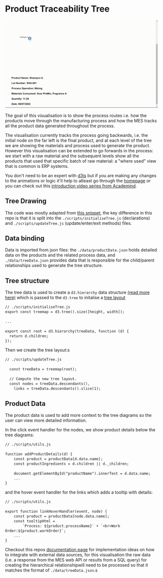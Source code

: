 # Product Traceability Tree

![traceability tree](../../docs/assets/traceability.gif)

The goal of this visualisation is to show the process routes i.e. how the products move through the manufacturing process and how the MES tracks all the product data generated throughout the process.

The visualisation currently tracks the process going backwards, i.e. the initial node on the far left is the final product, and at each level of the tree we are showing the materials and process used to generate the product. However this visualisation can be extended to go forwards in the process: we start with a raw material and the subsequent levels show all the products that used that specific batch of raw material: a "where used" view that is common is ERP systems.

You don't need to be an expert with [d3js](https://d3js.org/) but if you are making any changes to the animations or logic it'll help to atleast go through the [homepage](https://d3js.org/) or you can check out this [introduction video series from Academind](https://www.youtube.com/watch?v=TOJ9yjvlapY).

## Tree Drawing

The code was mostly adapted from [this snippet](https://bl.ocks.org/d3noob/8375092), the key difference in this repo is that it is split into the `./scripts/initialiseTree.js` (declarations) and `./scripts/updateTree.js` (update/enter/exit methods) files.

## Data binding

Data is imported from json files: the `./data/productData.json` holds detailed data on the products and the related process data, and `./data/treeData.json` provides data that is responsible for the child/parent relationships used to generate the tree structure.

## Tree structure

The tree data is used to create a `d3.hierarchy` data structure [(read more here)](https://observablehq.com/@d3/d3-hierarchy) which is passed to the `d3.tree` to initalise a [tree layout](https://observablehq.com/@d3/tree)

```
// ./scripts/initialiseTree.js
export const treemap = d3.tree().size([height, width]);

...

export const root = d3.hierarchy(treeData, function (d) {
  return d.children;
});
```

Then we create the tree layout:s

```
// ./scripts/updateTree.js

  const treeData = treemap(root);

  // Compute the new tree layout.
  const nodes = treeData.descendants(),
    links = treeData.descendants().slice(1);

```

## Product Data

The product data is used to add more context to the tree diagrams so the user can view more detailed information.

In the click event handler for the nodes, we show product details below the tree diagrams:

```
// ./scripts/utils.js

function addProductDetails(d) {
    const product = productData[d.data.name];
    const productIngredients = d.children || d._children;

    document.getElementById("productName").innerText = d.data.name;
    ...
}
```

and the hover event handler for the links which adds a tooltip with details:

```
// ./scripts/utils.js

export function linkHoverHandler(event, node) {
    const product = productData[node.data.name];
    const tooltipHtml =
        `Process: ${product.processName}` + `<br>Work Order:${product.workOrder}`;
    ...
}
```

Checkout this repos [documentation page](../../docs/README.md#data-integration) for implementation ideas on how to integrate with external data sources, for this visualisation the raw data (i.e. a response from the MES web API or results from a SQL query) for creating the hierarchical relationshipwill need to be processed so that it matches the format of `./data/treeData.json`.s
